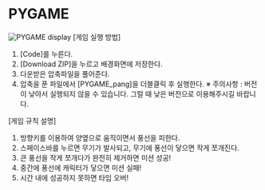 # PYGAME
![PYGAME display](https://user-images.githubusercontent.com/67728547/86342438-93415180-bc92-11ea-8098-39307ed5df4b.jpg)
[게임 실행 방법]
1. [Code]를 누른다.
2. [Download ZIP]을 누르고 배경화면에 저장한다.
3. 다운받은 압축파일을 풀어준다.
4. 압축을 푼 파일에서 [PYGAME_pang]을 더블클릭 후 실행한다.
※ 주의사항 : 버전이 낮아서 실행되지 않을 수 있습니다. 그럴 때 낮은 버전으로 이용해주시길 바랍니다.

[게임 규칙 설명]
1. 방향키를 이용하여 양옆으로 움직이면서 풍선을 피한다.
2. 스페이스바를 누르면 무기가 발사되고, 무기에 풍선이 닿으면 작게 쪼개진다.
3. 큰 풍선을 작게 쪼개다가 완전히 제거하면 미션 성공!
4. 중간에 풍선에 캐릭터가 닿으면 미션 실패!
5. 시간 내에 성공하지 못하면 타임 오버!
